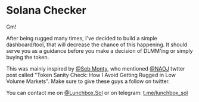 # Solana Checker

Gm!

After being rugged many times, I've decided to build a simple dashboard/tool, that will decrease the chance of this happening. It should serve you as a guidance before you make a decision of DLMM'ing or simply buying the token.

This was mainly inspired by [@Seb Monty](https://x.com/SebMontgomery), who mentioned [@NAOJ](https://x.com/NaojNc/status/1897708760027566562) twtter post called "Token Sanity Check: How I Avoid Getting Rugged in Low Volume Markets". Make sure to give these guys a follow on twitter.

You can contact me on [@Lunchbox.Sol](https://x.com/LunchboxSolana/) or on telegram: [t.me/lunchbox_sol](t.me/lunchbox_sol)
